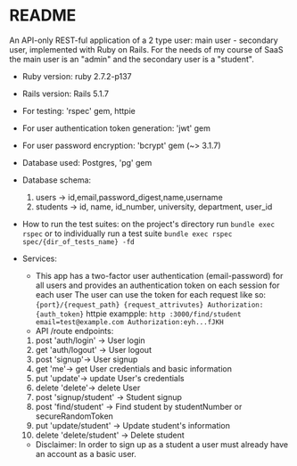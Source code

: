 # README

An API-only REST-ful application of a 2 type user: main user - secondary user, implemented with Ruby on Rails.
For the needs of my course of SaaS the main user is an "admin" and the secondary user is a "student".


* Ruby version: ruby 2.7.2-p137
* Rails version: Rails 5.1.7

* For testing: 'rspec' gem, httpie 
* For user authentication token generation: 'jwt' gem
* For user password encryption: 'bcrypt' gem (~> 3.1.7)

* Database used: Postgres, 'pg' gem
* Database schema: 
  1. users -> id,email,password_digest,name,username
  2. students -> id, name, id_number, university, department, user_id
  
* How to run the test suites: on the project's directory run `bundle exec rspec` or to individually run a test suite `bundle exec rspec spec/{dir_of_tests_name} -fd`


* Services: 
  * This app has a two-factor user authentication (email-password) for all users and provides an authentication token on each session for each user
    The user can use the token for each request like so: 
    `{port}/{request_path} {request_attrivutes} Authorization:{auth_token}`
    httpie exampple: `http :3000/find/student email=test@example.com Authorization:eyh...fJKH`
  * API /route endpoints: 
  1.  post 'auth/login' -> User login 
  2.  get 'auth/logout' -> User logout
  3.  post 'signup'-> User signup
  4.  get 'me'-> get User credentials and basic information
  5.  put 'update'-> update User's credentials 
  6.  delete 'delete'-> delete User
  7.  post 'signup/student' -> Student signup
  8.  post 'find/student' -> Find student by studentNumber or secureRandomToken
  9.  put 'update/student' -> Update student's information
  10. delete 'delete/student' -> Delete student
  
  * Disclaimer: In order to sign up as a student a user must already have an account as a basic user.
